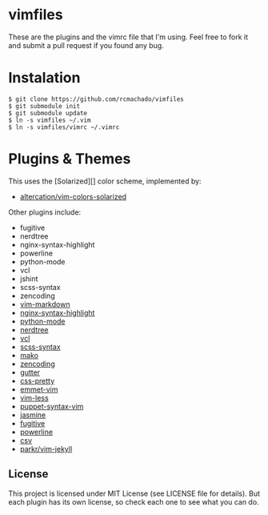 vimfiles
========

These are the plugins and the vimrc file that I'm using. Feel free to
fork it and submit a pull request if you found any bug.

Instalation
===========

    $ git clone https://github.com/rcmachado/vimfiles
    $ git submodule init
    $ git submodule update
    $ ln -s vimfiles ~/.vim
    $ ln -s vimfiles/vimrc ~/.vimrc

Plugins & Themes
================

This uses the [Solarized][] color scheme, implemented by:

  * [altercation/vim-colors-solarized][]

Other plugins include:

* fugitive
* nerdtree
* nginx-syntax-highlight
* powerline
* python-mode
* vcl
* jshint
* scss-syntax
* zencoding
* [vim-markdown][]
* [nginx-syntax-highlight][]
* [python-mode][]
* [nerdtree][]
* [vcl][]
* [scss-syntax][]
* [mako][]
* [zencoding][]
* [gutter][]
* [css-pretty][]
* [emmet-vim][]
* [vim-less][]
* [puppet-syntax-vim][]
* [jasmine][]
* [fugitive][]
* [powerline][]
* [csv][]
* [parkr/vim-jekyll][]

License
-------

This project is licensed under MIT License (see LICENSE file for
details). But each plugin has its own license, so check each one to see
what you can do.

[vim-markdown]: https://github.com/plasticboy/vim-markdown
[altercation/vim-colors-solarized]: https://github.com/altercation/vim-colors-solarized
[nginx-syntax-highlight]: https://github.com/vim-scripts/nginx.vim
[python-mode]: https://github.com/klen/python-mode
[nerdtree]: https://github.com/scrooloose/nerdtree
[vcl]: https://github.com/smerrill/vcl-vim-plugin
[scss-syntax]: https://github.com/cakebaker/scss-syntax.vim
[mako]: https://github.com/vim-scripts/mako.vim
[zencoding]: https://github.com/mattn/zencoding-vim
[gutter]: https://github.com/airblade/vim-gitgutter
[css-pretty]: https://github.com/vim-scripts/Css-Pretty
[emmet-vim]: https://github.com/mattn/emmet-vim
[vim-less]: git@github.com:groenewege/vim-less
[puppet-syntax-vim]: git@github.com:puppetlabs/puppet-syntax-vim
[jshint2]: http://github.com/Shutnik/jshint2.vim
[jasmine]: https://github.com/claco/jasmine.vim
[fugitive]: git@github.com:tpope/vim-fugitive
[powerline]: git@github.com:Lokaltog/powerline
[csv]: https://github.com/chrisbra/csv.vim
[parkr/vim-jekyll]: https://github.com/parkr/vim-jekyll
